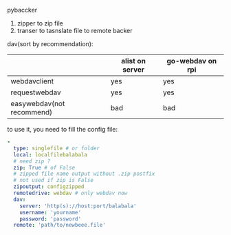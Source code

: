 pybaccker
1. zipper to zip file 
2. transer to tasnslate file to remote backer


dav(sort by recommendation):

||alist on server|go-webdav on rpi|
|-|-|-|
|webdavclient|yes|yes|
|requestwebdav|yes|yes|
|easywebdav(not recommend)|bad|bad|

to use it, you need to fill the config file:
```yaml
-
  type: singlefile # or folder
  local: localfilebalabala
  # need zip ?
  zip: True # of False
  # zipped file name output without .zip postfix
  # not used if zip is False
  zipoutput: configzipped
  remotedrive: webdav # only webdav now
  dav: 
    server: 'http(s)://host:port/balabala'
    username: 'yourname'
    password: 'password'
  remote: 'path/to/newbeee.file'

```